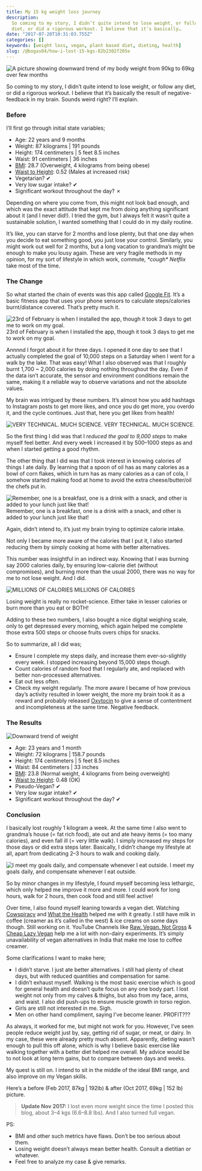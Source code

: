 ```yaml
---
title: My 15 kg weight loss journey
description:
  So coming to my story, I didn’t quite intend to lose weight, or follow any
  diet, or did a rigorous workout. I believe that it’s basically…
date: "2017-07-20T10:31:03.755Z"
categories: []
keywords: [weight loss, vegan, plant based diet, dieting, health]
slug: /@bogas04/how-i-lost-15-kgs-82b2302f205e
---
```


![A picture showing downward trend of my body weight from 90kg to 69kg over few months](/img/blog/1__AW6KCuaBBSUSWKu8dIrmLA.png)

So coming to my story, I didn’t quite intend to lose weight, or follow any diet, or did a rigorous workout. I believe that it’s basically the result of negative-feedback in my brain. Sounds weird right? I’ll explain.

### Before

I’ll first go through initial state variables;

- Age: 22 years and 9 months
- Weight: 87 kilograms | 191 pounds
- Height: 174 centimeters | 5 feet 8.5 inches
- Waist: 91 centimeters | 36 inches
- [BMI](https://www.nhlbi.nih.gov/health/educational/lose_wt/BMI/bmi-m.htm): 28.7 (Overweight, 4 kilograms from being obese)
- [Waist to Height](https://www.health-calc.com/body-composition/waist-to-height-ratio): 0.52 (Males at increased risk)
- Vegetarian? ✔
- Very low sugar intake? ✔
- Significant workout throughout the day? ✗

Depending on where you come from, this might not look bad enough, and which was the exact attitude that kept me from doing anything significant about it (and I never did!). I tried the gym, but I always felt it wasn’t quite a sustainable solution, I wanted something that I could do in my daily routine.

It’s like, you can starve for 2 months and lose plenty, but that one day when you decide to eat something good, you just lose your control. Similarly, you might work out well for 2 months, but a long vacation to grandma’s might be enough to make you lousy again. These are very fragile methods in my opinion, for my sort of lifestyle in which work, commute, _\*cough\* Netflix_ take most of the time.

### The Change

So what started the chain of events was this app called [Google Fit](https://play.google.com/store/apps/details?id=com.google.android.apps.fitness). It’s a basic fitness app that uses your phone sensors to calculate steps/calories burnt/distance covered. That’s pretty much it.

![23rd of February is when I installed the app, though it took 3 days to get me to work on my goal.](/img/blog/1__WFkALvcY68HD__PaoixgiiQ.png)
23rd of February is when I installed the app, though it took 3 days to get me to work on my goal.

Annnnd I forgot about it for three days. I opened it one day to see that I actually completed the goal of 10,000 steps on a Saturday when I went for a walk by the lake. That was easy! What I also observed was that I roughly burnt 1,700 ~ 2,000 calories by doing nothing throughout the day. Even if the data isn’t accurate, the sensor and environment conditions remain the same, making it a reliable way to observe variations and not the absolute values.

My brain was intrigued by these numbers. It’s almost how you add hashtags to Instagram posts to get more likes, and once you do get more, you overdo it, and the cycle continues. Just that, here you get likes from health!

![VERY TECHNICAL. MUCH SCIENCE.](/img/blog/1__EmZytUAuspI__mycZ__o9OGw.png)
VERY TECHNICAL. MUCH SCIENCE.

So the first thing I did was that I _reduced the goal to 9,000 steps_ to make myself feel better. And every week I increased it by 500–1000 steps as and when I started getting a good rhythm.

The other thing that I did was that I took interest in knowing calories of things I ate daily. By learning that a spoon of oil has as many calories as a bowl of corn flakes, which in turn has as many calories as a can of cola, I somehow started making food at home to avoid the extra cheese/butter/oil the chefs put in.

![Remember, one is a breakfast, one is a drink with a snack, and other is added to your lunch just like that!](/img/blog/1__UFCQ__sve25zCXqzQc__rYxA.png)
Remember, one is a breakfast, one is a drink with a snack, and other is added to your lunch just like that!

Again, didn’t intend to, it’s just my brain trying to optimize calorie intake.

Not only I became more aware of the calories that I put it, I also started reducing them by simply cooking at home with better alternatives.

This number was insightful in an indirect way. Knowing that I was burning say 2000 calories daily, by ensuring low-calorie diet (without compromises), and burning more than the usual 2000, there was no way for me to not lose weight. And I did.

![MILLIONS OF CALORIES](/img/blog/1__7emoMCCIFij0dncEASB94g.gif)
MILLIONS OF CALORIES

Losing weight is really no rocket-science. Either take in lesser calories or burn more than you eat or BOTH!

Adding to these two numbers, I also bought a nice digital weighing scale, only to get depressed every morning, which again helped me complete those extra 500 steps or choose fruits overs chips for snacks.

So to summarize, all I did was;

- Ensure I complete my steps daily, and increase them ever-so-slightly every week. I stopped increasing beyond 15,000 steps though.
- Count calories of random food that I regularly ate, and replaced with better non-processed alternatives.
- Eat out less often.
- Check my weight regularly. The more aware I became of how previous day’s activity resulted in lower weight, the more my brain took it as a reward and probably released [Oxytocin](https://en.wikipedia.org/wiki/Oxytocin) to give a sense of contentment and incompleteness at the same time. Negative feedback.

### The Results

![Downward trend of weight](/img/blog/1__OHlYFf__A8U689ORGveNMHA.png)

- Age: 23 years and 1 month
- Weight: 72 kilograms | 158.7 pounds
- Height: 174 centimeters | 5 feet 8.5 inches
- Waist: 84 centimeters | 33 inches
- [BMI](https://www.nhlbi.nih.gov/health/educational/lose_wt/BMI/bmi-m.htm): 23.8 (Normal weight, 4 kilograms from being overweight)
- [Waist to Height](https://www.health-calc.com/body-composition/waist-to-height-ratio): 0.48 (OK)
- Pseudo-Vegan? ✔
- Very low sugar intake? ✔
- Significant workout throughout the day? ✔

### Conclusion

I basically lost roughly 1 kilogram a week. At the same time I also went to grandma’s house (= fat rich food), ate out and ate heavy items (= too many calories), and even fall ill (= very little walk). I simply increased my steps for those days or did extra steps later. Basically, I didn’t change my lifestyle at all, apart from dedicating 2–3 hours to walk and cooking daily.

![I meet my goals daily, and compensate whenever I eat outside.](/img/blog/1__B3QKpZdPXxmFaDsc9XQbdg.png)
I meet my goals daily, and compensate whenever I eat outside.

So by minor changes in my lifestyle, I found myself becoming less lethargic, which only helped me improve it more and more. I could work for long hours, walk for 2 hours, then cook food and still feel active!

Over time, I also found myself leaning towards a vegan diet. Watching [Cowspiracy](http://www.cowspiracy.com/) and [What the Health](http://www.whatthehealthfilm.com/) helped me with it greatly. I still have milk in coffee (creamer as it’s called in the west) & ice creams on some days though. Still working on it. YouTube Channels like [Raw. Vegan. Not Gross](https://www.youtube.com/user/rawvegannotgross) & [Cheap Lazy Vegan](https://www.youtube.com/channel/UCEjkioV3LO_OIUaSWRxFZ3A) help me a lot with non-dairy experiments. It’s simply unavailability of vegan alternatives in India that make me lose to coffee creamer.

Some clarifications I want to make here;

- I didn’t starve. I just ate better alternatives. I still had plenty of cheat days, but with reduced quantities and compensation for same.
- I didn’t exhaust myself. Walking is the most basic exercise which is good for general health and doesn’t quite focus on any one body part. I lost weight not only from my calves & thighs, but also from my face, arms, and waist. I also did push-ups to ensure muscle growth in torso region.
- Girls are still not interested in me. Sigh.
- Men on other hand compliment, saying I’ve become leaner. PROFIT???

As always, it worked for me, but might not work for you. However, I’ve seen people reduce weight just by, say, getting rid of sugar, or meat, or dairy. In my case, these were already pretty much absent. Apparently, dieting wasn’t enough to pull this off alone, which is why I believe basic exercise like walking together with a better diet helped me overall. My advice would be to not look at long term gains, but to compare between days and weeks.

My quest is still on. I intend to sit in the middle of the ideal BMI range, and also improve on my Vegan skills.

Here’s a before (Feb 2017, 87kg | 192lb) & after (Oct 2017, 69kg | 152 lb) picture.

> **Update Nov 2017:** I lost even more weight since the time I posted this blog, about 3–4 kgs (6.6–8.8 lbs). And I also turned full vegan.

PS:

- BMI and other such metrics have flaws. Don’t be too serious about them.
- Losing weight doesn’t always mean better health. Consult a dietitian or whatever.
- Feel free to analyze my case & give remarks.
